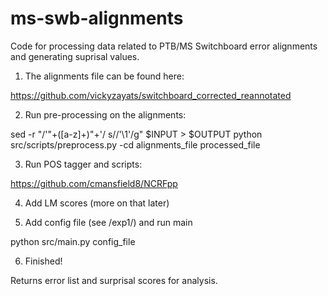 # ms-swb-alignments
Code for processing data related to PTB/MS Switchboard error alignments and
generating suprisal values.

1. The alignments file can be found here:

https://github.com/vickyzayats/switchboard_corrected_reannotated 

2. Run pre-processing on the alignments:

sed -r "/'\"+([a-z]+)\"+'/ s//'\1'/g" $INPUT > $OUTPUT
python src/scripts/preprocess.py -cd alignments_file processed_file

3. Run POS tagger and scripts: 

https://github.com/cmansfield8/NCRFpp

4. Add LM scores (more on that later)

5. Add config file (see /exp1/) and run main

python src/main.py config_file

6. Finished!

Returns error list and surprisal scores for analysis.
